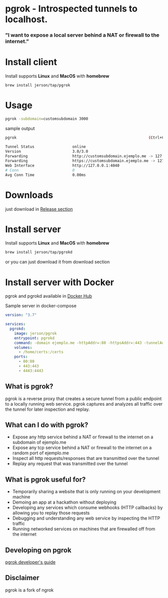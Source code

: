 # pgrok - Introspected tunnels to localhost.

### ”I want to expose a local server behind a NAT or firewall to the internet.”

# Install client

Install supports **Linux** and **MacOS** with **homebrew**

```bash
brew install jerson/tap/pgrok
```
# Usage

```bash
pgrok -subdomain=customsubdomain 3000
```
sample output

```bash
pgrok                                                           (Ctrl+C to quit)
                                                                                
Tunnel Status                 online                                            
Version                       3.0/3.0                                           
Forwarding                    http://customsubdomain.ejemplo.me -> 127.0.0.1:3000            
Forwarding                    https://customsubdomain.ejemplo.me -> 127.0.0.1:3000           
Web Interface                 http://127.0.0.1:4040                             
# Conn                        0                                                 
Avg Conn Time                 0.00ms 
```

# Downloads

just download in [Release section](https://github.com/jerson/pgrok/releases)

# Install server

Install supports **Linux** and **MacOS** with **homebrew**

```bash
brew install jerson/tap/pgrokd
```

or you can just download it from download section

# Install server with Docker

pgrok and pgrokd available in [Docker Hub](https://hub.docker.com/r/jerson/pgrok)

Sample server in docker-compose

```yaml
version: "3.7"

services:
  pgrokd:
    image: jerson/pgrok
    entrypoint: pgrokd
    command: -domain ejemplo.me -httpAddr=:80 -httpsAddr=:443 -tunnelAddr=:4443 -tlsCrt=/certs/tls.crt -tlsKey=/certs/tls.key
    volumes:
      - /home/certs:/certs
    ports:
      - 80:80
      - 443:443
      - 4443:4443
```

## What is pgrok?

pgrok is a reverse proxy that creates a secure tunnel from a public endpoint to a locally running web service.
pgrok captures and analyzes all traffic over the tunnel for later inspection and replay.

## What can I do with pgrok?

- Expose any http service behind a NAT or firewall to the internet on a subdomain of ejemplo.me
- Expose any tcp service behind a NAT or firewall to the internet on a random port of ejemplo.me
- Inspect all http requests/responses that are transmitted over the tunnel
- Replay any request that was transmitted over the tunnel

## What is pgrok useful for?

- Temporarily sharing a website that is only running on your development machine
- Demoing an app at a hackathon without deploying
- Developing any services which consume webhooks (HTTP callbacks) by allowing you to replay those requests
- Debugging and understanding any web service by inspecting the HTTP traffic
- Running networked services on machines that are firewalled off from the internet

## Developing on pgrok

[pgrok developer's guide](docs/DEVELOPMENT.md)

## Disclaimer

pgrok is a fork of ngrok
